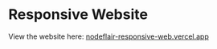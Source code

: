 # Responsive Website

View the website here: [nodeflair-responsive-web.vercel.app](https://nodeflair-responsive-web.vercel.app/)
